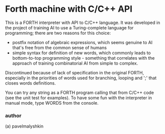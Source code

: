 # Forth machine with C/C++ API
This is a FORTH interpreter with API to C/C++ language. It was developed in the project of 
training AI to use a Turing-complete language for programming; there are two reasons for 
this choice:
- postfix notation of algebraic expressions, which seems genuine to AI that's free from the 
common sense of humans
- simple syntax for definition of new words, which commonly leads to bottom-to-top programming
style - something that correlates with the approach of training combinatorial AI from simple 
to complex.

Discontinued because of lack of specification in the original FORTH, especially in the priorities 
of words used for branching, looping and ';' that closes words definitions.

You can try any string as a FORTH program calling that from C/C++ code (see the unit test for 
examples). To have some fun with the interpreter in manual mode, type WORDS from the console.

### author
(a) pavelmalyshkin

